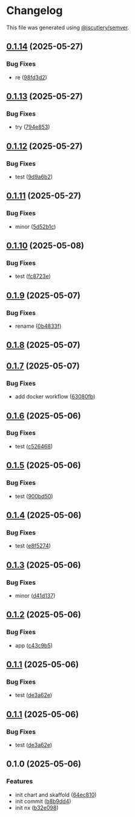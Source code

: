 # Changelog

This file was generated using [@jscutlery/semver](https://github.com/jscutlery/semver).

## [0.1.14](https://github.com/DOstapovets/mono-skaffold-nx/compare/client-0.1.13...client-0.1.14) (2025-05-27)


### Bug Fixes

* re ([98fd3d2](https://github.com/DOstapovets/mono-skaffold-nx/commit/98fd3d2d212a039a50bbad6c4b815ca79156f512))

## [0.1.13](https://github.com/DOstapovets/mono-skaffold-nx/compare/client-0.1.12...client-0.1.13) (2025-05-27)


### Bug Fixes

*  try ([794e853](https://github.com/DOstapovets/mono-skaffold-nx/commit/794e8533b471f750ec4594006d62df4b550568af))

## [0.1.12](https://github.com/DOstapovets/mono-skaffold-nx/compare/client-0.1.11...client-0.1.12) (2025-05-27)


### Bug Fixes

* test ([9d9a6b2](https://github.com/DOstapovets/mono-skaffold-nx/commit/9d9a6b2b808322fe9737c64070f19615de9b87e4))

## [0.1.11](https://github.com/DOstapovets/mono-skaffold-nx/compare/client-0.1.10...client-0.1.11) (2025-05-27)


### Bug Fixes

* minor ([5d52b1c](https://github.com/DOstapovets/mono-skaffold-nx/commit/5d52b1ca33325e3f545ac55d398ca978868c1501))

## [0.1.10](https://github.com/DOstapovets/mono-skaffold-nx/compare/client-0.1.9...client-0.1.10) (2025-05-08)


### Bug Fixes

* test ([fc8723e](https://github.com/DOstapovets/mono-skaffold-nx/commit/fc8723e340fa6bff00ecbb2b3e4155e3403cfa56))

## [0.1.9](https://github.com/DOstapovets/mono-skaffold-nx/compare/client-0.1.8...client-0.1.9) (2025-05-07)


### Bug Fixes

* rename ([0b4833f](https://github.com/DOstapovets/mono-skaffold-nx/commit/0b4833fdd8e44417aff3c339856b80b2489dedb1))

## [0.1.8](https://github.com/DOstapovets/mono-skaffold-nx/compare/client-0.1.7...client-0.1.8) (2025-05-07)

## [0.1.7](https://github.com/DOstapovets/mono-skaffold-nx/compare/client-0.1.6...client-0.1.7) (2025-05-07)


### Bug Fixes

* add docker workflow ([63080fb](https://github.com/DOstapovets/mono-skaffold-nx/commit/63080fb239c339fe1bd1507e28f0a5b5edbc174a))

## [0.1.6](https://github.com/DOstapovets/mono-skaffold-nx/compare/client-0.1.5...client-0.1.6) (2025-05-06)


### Bug Fixes

* test ([c526468](https://github.com/DOstapovets/mono-skaffold-nx/commit/c5264685c3df2a57ec515af70d2f9cdbc81f72ef))

## [0.1.5](https://github.com/DOstapovets/mono-skaffold-nx/compare/client-0.1.4...client-0.1.5) (2025-05-06)


### Bug Fixes

* test ([900bd50](https://github.com/DOstapovets/mono-skaffold-nx/commit/900bd50ea783d28acd514db9dafe5e3341cd3f4a))

## [0.1.4](https://github.com/DOstapovets/mono-skaffold-nx/compare/client-0.1.3...client-0.1.4) (2025-05-06)


### Bug Fixes

* test ([e8f5274](https://github.com/DOstapovets/mono-skaffold-nx/commit/e8f5274c5cad1e3e57c6c11a2bf9882342b335d8))

## [0.1.3](https://github.com/DOstapovets/mono-skaffold-nx/compare/client-0.1.2...client-0.1.3) (2025-05-06)


### Bug Fixes

* minor ([d41d137](https://github.com/DOstapovets/mono-skaffold-nx/commit/d41d137d7f49a1d5103448848324ee5db2b0ab0c))

## [0.1.2](https://github.com/DOstapovets/mono-skaffold-nx/compare/client-0.1.1...client-0.1.2) (2025-05-06)


### Bug Fixes

* app ([c43c9b5](https://github.com/DOstapovets/mono-skaffold-nx/commit/c43c9b543d34377ae9da66252f3941c468ead2a6))

## [0.1.1](https://github.com/DOstapovets/mono-skaffold-nx/compare/client-0.1.0...client-0.1.1) (2025-05-06)


### Bug Fixes

* test ([de3a62e](https://github.com/DOstapovets/mono-skaffold-nx/commit/de3a62e3489215523ce40b26c9c0aae813de963b))

## [0.1.1](https://github.com/DOstapovets/mono-skaffold-nx/compare/client-0.1.0...client-0.1.1) (2025-05-06)


### Bug Fixes

* test ([de3a62e](https://github.com/DOstapovets/mono-skaffold-nx/commit/de3a62e3489215523ce40b26c9c0aae813de963b))

## 0.1.0 (2025-05-06)


### Features

* init chart and skaffold ([64ec810](https://github.com/DOstapovets/mono-skaffold-nx/commit/64ec81060d959667aa70aaacff32f6bd140d80a6))
* init commit ([b8b9dd4](https://github.com/DOstapovets/mono-skaffold-nx/commit/b8b9dd429b10ca1c22560e8ac2b9172349c6a718))
* init nx ([b32e098](https://github.com/DOstapovets/mono-skaffold-nx/commit/b32e09861e7dfc86a26fe8cc76fc066fe9ae6f09))
